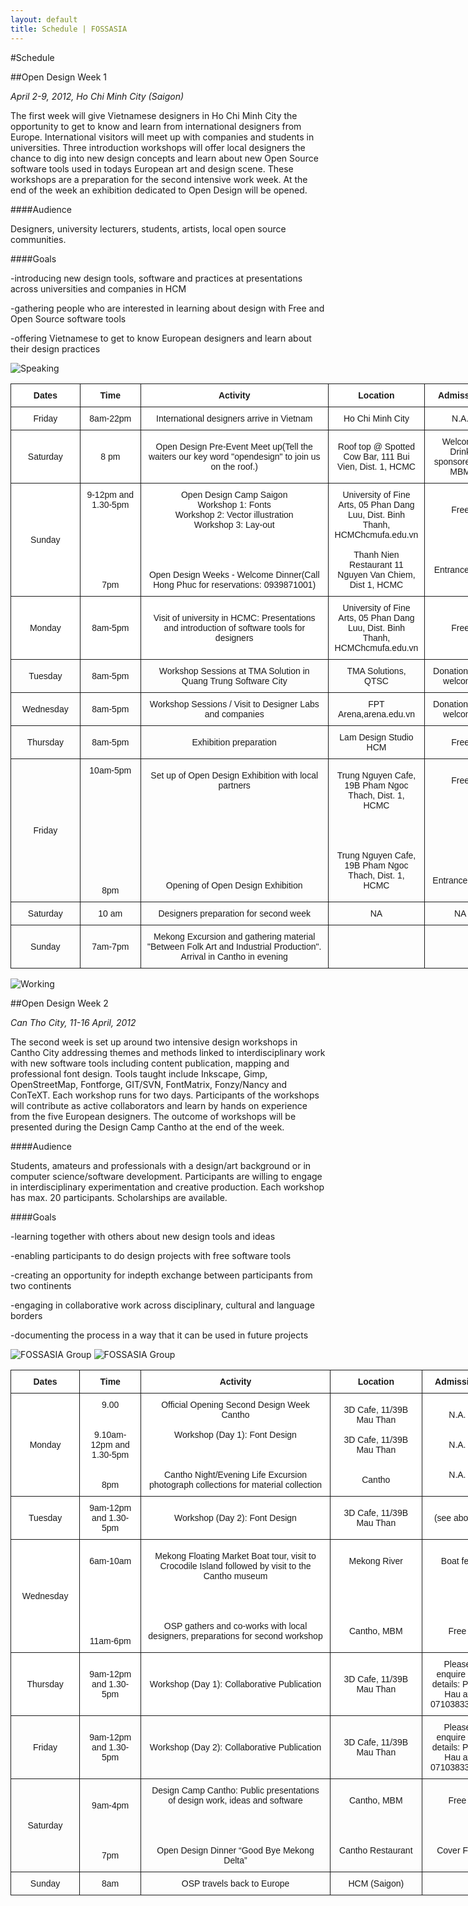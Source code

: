 ```yaml
---
layout: default
title: Schedule | FOSSASIA
---
```


#Schedule

##Open Design Week 1

*April 2-9, 2012, Ho Chi Minh City (Saigon)*

The first week will give Vietnamese designers in Ho Chi Minh City the opportunity to get to know and learn from international designers from Europe. International visitors will meet up with companies and students in universities. Three introduction workshops will offer local designers the chance to dig into new design concepts and learn about new Open Source software tools used in todays European art and design scene. These workshops are a preparation for the second intensive work week. At the end of the week an exhibition dedicated to Open Design will be opened.

####Audience

Designers, university lecturers, students, artists, local open source communities.

####Goals

-introducing new design tools, software and practices at presentations across universities and companies in HCM

-gathering people who are interested in learning about design with Free and Open Source software tools

-offering Vietnamese to get to know European designers and learn about their design practices

![Speaking](images/speaking.jpg "Speaking")

<style type="text/css">
.tg  {border-collapse:collapse;border-spacing:0;}
.tg td{font-family:Arial, sans-serif;font-size:14px;padding:10px 10px;border-style:solid;border-width:1px;overflow:hidden;word-break:normal;}
.tg th{font-family:Arial, sans-serif;font-size:14px;font-weight:normal;padding:10px 10px;border-style:solid;border-width:1px;overflow:hidden;word-break:normal;}
.tg .tg-s6z2{text-align:center}
.tg .tg-jq4u{font-weight:bold;background-color:#ffffff;text-align:center}
.tg .tg-zlxb{background-color:#ffffff;text-align:center}
</style>
<table class="tg" style="undefined;table-layout: fixed; width: 777px">
<colgroup>
<col style="width: 111.19999998807907px">
<col style="width: 98.19999998807907px">
<col style="width: 305.19999998807907px">
<col style="width: 148.19999998807907px">
<col style="width: 114.19999998807907px">
</colgroup>
  <tr>
    <th class="tg-jq4u">Dates</th>
    <th class="tg-jq4u">Time</th>
    <th class="tg-jq4u">Activity</th>
    <th class="tg-jq4u">Location</th>
    <th class="tg-jq4u">Admission</th>
  </tr>
  <tr>
    <td class="tg-zlxb">Friday</td>
    <td class="tg-zlxb">8am-22pm</td>
    <td class="tg-zlxb">International designers arrive in Vietnam</td>
    <td class="tg-zlxb">Ho Chi Minh City</td>
    <td class="tg-zlxb">N.A.</td>
  </tr>
  <tr>
    <td class="tg-zlxb">Saturday</td>
    <td class="tg-zlxb">8 pm</td>
    <td class="tg-zlxb">Open Design Pre-Event Meet up(Tell the waiters our key word "opendesign" to join us on the roof.)</td>
    <td class="tg-zlxb">Roof top @ Spotted Cow Bar, 111 Bui Vien, Dist. 1, HCMC</td>
    <td class="tg-zlxb">Welcome Drink sponsored by MBM</td>
  </tr>
  <tr>
    <td class="tg-zlxb">Sunday</td>
    <td class="tg-zlxb">9-12pm and<br>1.30-5pm<br><br><br><br><br><br><br><br>7pm</td>
    <td class="tg-zlxb">Open Design Camp Saigon<br>Workshop 1: Fonts<br>Workshop 2: Vector illustration<br>Workshop 3: Lay-out<br><br><br><br><br>Open Design Weeks - Welcome Dinner(Call Hong Phuc for reservations: 0939871001)<br></td>
    <td class="tg-zlxb">University of Fine Arts, 05 Phan Dang Luu, Dist. Binh Thanh, HCMChcmufa.edu.vn<br><br>Thanh Nien Restaurant 11 Nguyen Van Chiem, Dist 1, HCMC</td>
    <td class="tg-zlxb">Free<br><br><br><br><br><br>Entrance Fee<br></td>
  </tr>
  <tr>
    <td class="tg-zlxb">Monday</td>
    <td class="tg-zlxb">8am-5pm</td>
    <td class="tg-zlxb">Visit of university in HCMC: Presentations and introduction of software tools for designers</td>
    <td class="tg-zlxb">University of Fine Arts, 05 Phan Dang Luu, Dist. Binh Thanh, HCMChcmufa.edu.vn</td>
    <td class="tg-zlxb">Free</td>
  </tr>
  <tr>
    <td class="tg-s6z2">Tuesday</td>
    <td class="tg-s6z2">8am-5pm</td>
    <td class="tg-s6z2">Workshop Sessions at TMA Solution in Quang Trung Software City</td>
    <td class="tg-s6z2">TMA Solutions, QTSC</td>
    <td class="tg-s6z2">Donations are welcome</td>
  </tr>
  <tr>
    <td class="tg-s6z2">Wednesday</td>
    <td class="tg-s6z2">8am-5pm</td>
    <td class="tg-s6z2">Workshop Sessions / Visit to Designer Labs and companies</td>
    <td class="tg-s6z2">FPT Arena,arena.edu.vn</td>
    <td class="tg-s6z2">Donations are welcome</td>
  </tr>
  <tr>
    <td class="tg-s6z2">Thursday</td>
    <td class="tg-s6z2">8am-5pm</td>
    <td class="tg-s6z2">Exhibition preparation</td>
    <td class="tg-s6z2">Lam Design Studio HCM</td>
    <td class="tg-s6z2">Free</td>
  </tr>
  <tr>
    <td class="tg-s6z2">Friday</td>
    <td class="tg-s6z2">10am-5pm<br><br><br><br><br><br><br><br><br><br><br><br>8pm<br></td>
    <td class="tg-s6z2">Set up of Open Design Exhibition with local partners<br><br><br><br><br><br><br><br><br><br>Opening of Open Design Exhibition</td>
    <td class="tg-s6z2">Trung Nguyen Cafe, 19B Pham Ngoc Thach, Dist. 1, HCMC<br><br><br><br><br>Trung Nguyen Cafe, 19B Pham Ngoc Thach, Dist. 1, HCMC</td>
    <td class="tg-s6z2">Free<br><br><br><br><br><br><br><br><br><br>Entrance Free</td>
  </tr>
  <tr>
    <td class="tg-s6z2">Saturday</td>
    <td class="tg-s6z2">10 am</td>
    <td class="tg-s6z2">Designers preparation for second week</td>
    <td class="tg-s6z2">NA</td>
    <td class="tg-s6z2">NA</td>
  </tr>
  <tr>
    <td class="tg-s6z2">Sunday</td>
    <td class="tg-s6z2">7am-7pm</td>
    <td class="tg-s6z2">Mekong Excursion and gathering material "Between Folk Art and Industrial Production". Arrival in Cantho in evening</td>
    <td class="tg-s6z2"></td>
    <td class="tg-s6z2"></td>
  </tr>
</table>

![Working](images/working.jpg "Working")

##Open Design Week 2

*Can Tho City, 11-16 April, 2012*

The second week is set up around two intensive design workshops in Cantho City addressing themes and methods linked to interdisciplinary work with new software tools including content publication, mapping and professional font design. Tools taught include Inkscape, Gimp, OpenStreetMap, Fontforge, GIT/SVN, FontMatrix, Fonzy/Nancy and ConTeXT. Each workshop runs for two days. Participants of the workshops will contribute as active collaborators and learn by hands on experience from the five European designers. The outcome of workshops will be presented during the Design Camp Cantho at the end of the week.

####Audience

Students, amateurs and professionals with a design/art background or in computer science/software development. Participants are willing to engage in interdisciplinary experimentation and creative production. Each workshop has max. 20 participants. Scholarships are available.

####Goals

-learning together with others about new design tools and ideas

-enabling participants to do design projects with free software tools

-creating an opportunity for indepth exchange between participants from two continents

-engaging in collaborative work across disciplinary, cultural and language borders

-documenting the process in a way that it can be used in future projects

![FOSSASIA Group](images/fossasia_group4.jpg "FOSSASIA Group")
![FOSSASIA Group](images/fossasia_group5.jpg "FOSSASIA Group")

<style type="text/css">
.tg  {border-collapse:collapse;border-spacing:0;}
.tg td{font-family:Arial, sans-serif;font-size:14px;padding:10px 10px;border-style:solid;border-width:1px;overflow:hidden;word-break:normal;}
.tg th{font-family:Arial, sans-serif;font-size:14px;font-weight:normal;padding:10px 10px;border-style:solid;border-width:1px;overflow:hidden;word-break:normal;}
.tg .tg-s6z2{text-align:center}
.tg .tg-jq4u{font-weight:bold;background-color:#ffffff;text-align:center}
.tg .tg-zlxb{background-color:#ffffff;text-align:center}
</style>
<table class="tg" style="undefined;table-layout: fixed; width: 772px">
<colgroup>
<col style="width: 110.19999998807907px">
<col style="width: 98.19999998807907px">
<col style="width: 303.19999998807907px">
<col style="width: 147.19999998807907px">
<col style="width: 113.19999998807907px">
</colgroup>
  <tr>
    <th class="tg-jq4u">Dates</th>
    <th class="tg-jq4u">Time</th>
    <th class="tg-jq4u">Activity</th>
    <th class="tg-jq4u">Location</th>
    <th class="tg-jq4u">Admission</th>
  </tr>
  <tr>
    <td class="tg-zlxb">Monday</td>
    <td class="tg-zlxb">9.00<br><br><br>9.10am-12pm and 1.30-5pm<br><br><br>8pm</td>
    <td class="tg-zlxb">Official Opening Second Design Week Cantho<br><br>Workshop (Day 1): Font Design<br><br><br><br>Cantho Night/Evening Life Excursion photograph collections for material collection</td>
    <td class="tg-zlxb">3D Cafe, 11/39B Mau Than<br><br>3D Cafe, 11/39B Mau Than<br><br><br>Cantho</td>
    <td class="tg-zlxb">N.A.<br><br><br>N.A.<br><br><br>N.A.</td>
  </tr>
  <tr>
    <td class="tg-zlxb">Tuesday</td>
    <td class="tg-zlxb">9am-12pm and 1.30-5pm</td>
    <td class="tg-zlxb">Workshop (Day 2): Font Design</td>
    <td class="tg-zlxb">3D Cafe, 11/39B Mau Than</td>
    <td class="tg-zlxb">(see above)</td>
  </tr>
  <tr>
    <td class="tg-zlxb">Wednesday</td>
    <td class="tg-zlxb"><br>6am-10am<br><br><br><br><br><br><br><br>11am-6pm</td>
    <td class="tg-zlxb">Mekong Floating Market Boat tour, visit to Crocodile Island followed by visit to the Cantho museum<br><br><br><br><br>OSP gathers and co-works with local designers, preparations for second workshop</td>
    <td class="tg-zlxb">Mekong River<br><br><br><br><br><br><br>Cantho, MBM</td>
    <td class="tg-zlxb">Boat fee<br><br><br><br><br><br><br>Free</td>
  </tr>
  <tr>
    <td class="tg-zlxb">Thursday</td>
    <td class="tg-zlxb">9am-12pm and 1.30-5pm</td>
    <td class="tg-zlxb">Workshop (Day 1): Collaborative Publication</td>
    <td class="tg-zlxb">3D Cafe, 11/39B Mau Than</td>
    <td class="tg-zlxb">Please enquire for details: Phuc Hau at 07103833636</td>
  </tr>
  <tr>
    <td class="tg-s6z2">Friday</td>
    <td class="tg-s6z2">9am-12pm and 1.30-5pm</td>
    <td class="tg-s6z2">Workshop (Day 2): Collaborative Publication</td>
    <td class="tg-s6z2">3D Cafe, 11/39B Mau Than</td>
    <td class="tg-s6z2">Please enquire for details: Phuc Hau at 07103833636</td>
  </tr>
  <tr>
    <td class="tg-s6z2">Saturday</td>
    <td class="tg-s6z2"><br>9am-4pm<br><br><br><br><br>7pm</td>
    <td class="tg-s6z2">Design Camp Cantho: Public presentations of design work, ideas and software<br><br><br><br><br>Open Design Dinner “Good Bye Mekong Delta”<br></td>
    <td class="tg-s6z2">Cantho, MBM<br><br><br><br><br>Cantho Restaurant</td>
    <td class="tg-s6z2">Free<br><br><br><br><br>Cover Fee</td>
  </tr>
  <tr>
    <td class="tg-s6z2">Sunday</td>
    <td class="tg-s6z2">8am</td>
    <td class="tg-s6z2">OSP travels back to Europe</td>
    <td class="tg-s6z2">HCM (Saigon)</td>
    <td class="tg-s6z2"></td>
  </tr>
</table>